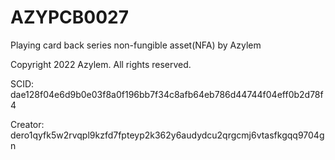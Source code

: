 # AZYPCB0027
Playing card back series non-fungible asset(NFA) by Azylem

Copyright 2022 Azylem. All rights reserved.

SCID: dae128f04e6d9b0e03f8a0f196bb7f34c8afb64eb786d44744f04eff0b2d78f4

Creator: dero1qyfk5w2rvqpl9kzfd7fpteyp2k362y6audydcu2qrgcmj6vtasfkgqq9704gn
